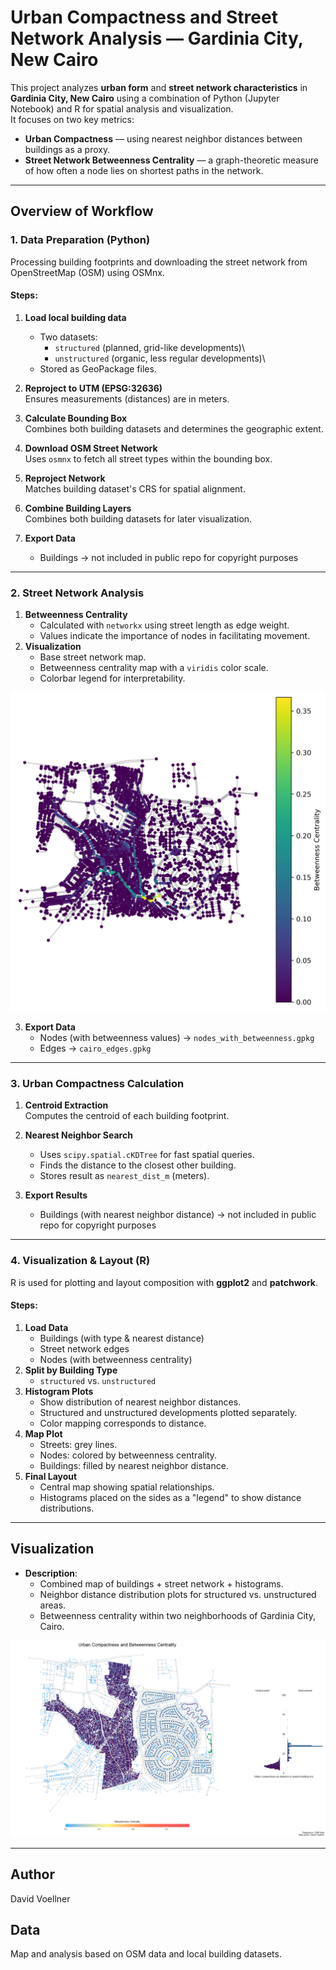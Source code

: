# Urban Compactness and Street Network Analysis — Gardinia City, New Cairo

This project analyzes **urban form** and **street network characteristics** in **Gardinia City, New Cairo** using a combination of Python (Jupyter Notebook) and R for spatial analysis and visualization.\
It focuses on two key metrics:

-   **Urban Compactness** — using nearest neighbor distances between buildings as a proxy.
-   **Street Network Betweenness Centrality** — a graph-theoretic measure of how often a node lies on shortest paths in the network.

------------------------------------------------------------------------

## Overview of Workflow

### **1. Data Preparation (Python)**

Processing building footprints and downloading the street network from OpenStreetMap (OSM) using OSMnx.

#### Steps:

1.  **Load local building data**

    -   Two datasets:
        -   `structured` (planned, grid-like developments)\
        -   `unstructured` (organic, less regular developments)\
    -   Stored as GeoPackage files.

2.  **Reproject to UTM (EPSG:32636)**\
    Ensures measurements (distances) are in meters.

3.  **Calculate Bounding Box**\
    Combines both building datasets and determines the geographic extent.

4.  **Download OSM Street Network**\
    Uses `osmnx` to fetch all street types within the bounding box.

5.  **Reproject Network**\
    Matches building dataset's CRS for spatial alignment.

6.  **Combine Building Layers**\
    Combines both building datasets for later visualization.

7.  **Export Data**

    -   Buildings → not included in public repo for copyright purposes

------------------------------------------------------------------------

### **2. Street Network Analysis**

1.  **Betweenness Centrality**
    -   Calculated with `networkx` using street length as edge weight.
    -   Values indicate the importance of nodes in facilitating movement.
2.  **Visualization**
    -   Base street network map.
    -   Betweenness centrality map with a `viridis` color scale.
    -   Colorbar legend for interpretability.

![](figure/betweenness_centrality_map.jpg)

3.  **Export Data**
    -   Nodes (with betweenness values) → `nodes_with_betweenness.gpkg`
    -   Edges → `cairo_edges.gpkg`

------------------------------------------------------------------------

### **3. Urban Compactness Calculation**

1.  **Centroid Extraction**\
    Computes the centroid of each building footprint.

2.  **Nearest Neighbor Search**

    -   Uses `scipy.spatial.cKDTree` for fast spatial queries.
    -   Finds the distance to the closest other building.
    -   Stores result as `nearest_dist_m` (meters).

3.  **Export Results**

    -   Buildings (with nearest neighbor distance) → not included in public repo for copyright purposes

------------------------------------------------------------------------

### **4. Visualization & Layout (R)**

R is used for plotting and layout composition with **ggplot2** and **patchwork**.

#### Steps:

1.  **Load Data**
    -   Buildings (with type & nearest distance)
    -   Street network edges
    -   Nodes (with betweenness centrality)
2.  **Split by Building Type**
    -   `structured` vs. `unstructured`
3.  **Histogram Plots**
    -   Show distribution of nearest neighbor distances.
    -   Structured and unstructured developments plotted separately.
    -   Color mapping corresponds to distance.
4.  **Map Plot**
    -   Streets: grey lines.
    -   Nodes: colored by betweenness centrality.
    -   Buildings: filled by nearest neighbor distance.
5.  **Final Layout**
    -   Central map showing spatial relationships.
    -   Histograms placed on the sides as a "legend" to show distance distributions.

------------------------------------------------------------------------

## **Visualization**

-   **Description**:
    -  Combined map of buildings + street network + histograms.
    -  Neighbor distance distribution plots for structured vs. unstructured areas.
    -  Betweenness centrality within two neighborhoods of Gardinia City, Cairo.

![Plot of the final_map with buildings, street network colored in the betweenness centrality of each node and histograms describing the urban compactness of the neighborhoods](figure/final_plot.png)

------------------------------------------------------------------------

## Author

David Voellner

## Data
Map and analysis based on OSM data and local building datasets.



